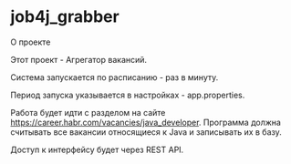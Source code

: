 # job4j_grabber

О проекте

Этот проект - Агрегатор вакансий.

Система запускается по расписанию - раз в минуту.

Период запуска указывается в настройках - app.properties.

Работа будет идти с разделом на сайте https://career.habr.com/vacancies/java_developer.
Программа должна считывать все вакансии относящиеся к Java и записывать их в базу.

Доступ к интерфейсу будет через REST API.